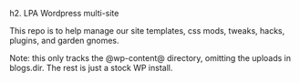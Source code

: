 h2. LPA Wordpress multi-site

This repo is to help manage our site templates, css mods, tweaks, hacks, plugins, and garden gnomes.

Note: this only tracks the @wp-content@ directory, omitting the uploads in blogs.dir. The rest is just a stock WP install.